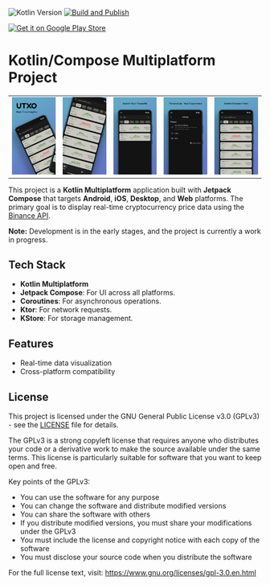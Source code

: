 ![Kotlin Version](https://img.shields.io/badge/kotlin-2.1.20-blue?logo=kotlin) [![Build and Publish](https://github.com/percy-g2/kmp_utxo/actions/workflows/build-and-publish-web.yml/badge.svg)](https://github.com/percy-g2/kmp_utxo/actions/workflows/build-and-publish-web.yml)

[<img src="https://upload.wikimedia.org/wikipedia/commons/7/78/Google_Play_Store_badge_EN.svg"
alt="Get it on Google Play Store"
height="40">](https://play.google.com/store/apps/details?id=org.androdevlinux.utxo)

# Kotlin/Compose Multiplatform Project

<table>
  <tr>
    <td><img src="https://github.com/percy-g2/kmp_utxo/blob/main/screenshots/Screenshot_1.png" width="200" alt="1"></td>
    <td><img src="https://github.com/percy-g2/kmp_utxo/blob/main/screenshots/Screenshot_2.png" width="200" alt="2"></td>
    <td><img src="https://github.com/percy-g2/kmp_utxo/blob/main/screenshots/Screenshot_3.png" width="200" alt="3"></td>
    <td><img src="https://github.com/percy-g2/kmp_utxo/blob/main/screenshots/Screenshot_4.png" width="200" alt="4"></td>
    <td><img src="https://github.com/percy-g2/kmp_utxo/blob/main/screenshots/Screenshot_5.png" width="200" alt="5"></td>
  </tr>
</table>

This project is a **Kotlin Multiplatform** application built with **Jetpack Compose** that targets **Android**, **iOS**, **Desktop**, and **Web** platforms. The primary goal is to display real-time cryptocurrency price data using the [Binance API](https://developers.binance.com/docs/binance-spot-api-docs/web-socket-streams).

**Note:** Development is in the early stages, and the project is currently a work in progress.

## Tech Stack
- **Kotlin Multiplatform**
- **Jetpack Compose**: For UI across all platforms.
- **Coroutines**: For asynchronous operations.
- **Ktor**: For network requests.
- **KStore**: For storage management.

## Features
- Real-time data visualization
- Cross-platform compatibility

## License

This project is licensed under the GNU General Public License v3.0 (GPLv3) - see the [LICENSE](LICENSE) file for details.

The GPLv3 is a strong copyleft license that requires anyone who distributes your code or a derivative work to make the source available under the same terms. This license is particularly suitable for software that you want to keep open and free.

Key points of the GPLv3:
- You can use the software for any purpose
- You can change the software and distribute modified versions
- You can share the software with others
- If you distribute modified versions, you must share your modifications under the GPLv3
- You must include the license and copyright notice with each copy of the software
- You must disclose your source code when you distribute the software

For the full license text, visit: https://www.gnu.org/licenses/gpl-3.0.en.html
